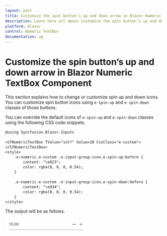 ```yaml
---
layout: post
title: Customize the spin button’s up and down arrow in Blazor Numeric TextBox Component | Syncfusion
description: Learn here all about Customize the spin button’s up and down arrow in Syncfusion Blazor Numeric TextBox component and more.
platform: Blazor
control: Numeric TextBox
documentation: ug
---
```


# Customize the spin button’s up and down arrow in Blazor Numeric TextBox Component

This section explains how to change or customize spin up and down icons. You can customize spin button icons using `e-spin-up` and `e-spin-down`
classes of those buttons.

You can override the default icons of `e-spin-up` and `e-spin-down` classes using the following CSS code snippets.

```cshtml
@using Syncfusion.Blazor.Inputs

<SfNumericTextBox TValue="int?" Value=10 CssClass="e-custom"></SfNumericTextBox>
<style>
    .e-numeric.e-custom .e-input-group-icon.e-spin-up:before {
        content: "\e823";
        color: rgba(0, 0, 0, 0.54);
    }

    .e-numeric.e-custom .e-input-group-icon.e-spin-down:before {
        content: "\e934";
        color: rgba(0, 0, 0, 0.54);
    }
</style>
```

The output will be as follows.

![NumericTextBox Sample](../images/custom_icon.png)
